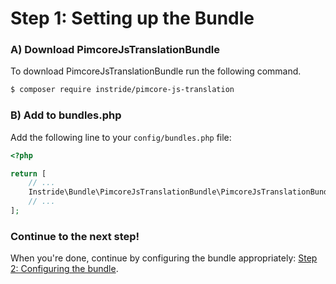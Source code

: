 Step 1: Setting up the Bundle
=============================

### A) Download PimcoreJsTranslationBundle

To download PimcoreJsTranslationBundle run the following command.

``` bash
$ composer require instride/pimcore-js-translation
```

### B) Add to bundles.php

Add the following line to your `config/bundles.php` file:

``` php
<?php

return [
    // ...
    Instride\Bundle\PimcoreJsTranslationBundle\PimcoreJsTranslationBundle::class => ['all' => true],
    // ...
];
```

### Continue to the next step!
When you're done, continue by configuring the bundle appropriately:
[Step 2: Configuring the bundle](02-configuring_the_bundle.md).

